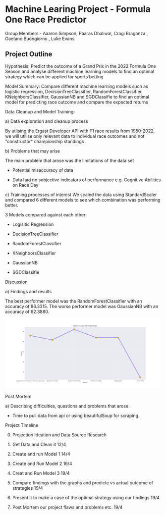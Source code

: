 # Machine Learing Project - Formula One Race Predictor

Group Members - Aaaron Simpson, Paaras Dhaliwal, Cragi Braganza , Gaetano Buongiorno , Luke Evans

## Project Outline

Hypothesis: Predict the outcome of a Grand Prix in the 2022 Formula One Season and analyse different machine learning models to find
an optimal strategy which can be applied for sports betting

Model Summary: Compare different machine learning models such as logistic regression, DecisionTreeClassifier, RandomForestClassifier, KNeighborsClassifier, GaussianNB and SGDClassifie to find an optimal model for predicting race outcome and compare the expected returns 

Data Cleanup and Model Training: 

a) Data exploration and cleanup process 

By utlising the Ergast Developer API with F1 race results from 1950-2022, we will utilise only relevant data to individual race outcomes and not "constructor"  championship standings . 


b) Problems that may arise

The main problem that arose was the limitations of the data set

+ Potential misaccuracy of data 

+ Data had no subjective indicators of performance e.g. Cognitive Abilities on Race Day






c) Training processes of interest
We scaled the data using StandardScaler and compared 6 different models to see which combination was performing better.

3 Models compared against each other: 

-  Logisitic Regression

-  DecisionTreeClassifier

- RandomForestClassifier

- KNeighborsClassifier

- GaussianNB

- SGDClassifie


Discussion

a) Findings and results

The best performer model was the RandomForestClassifier with an accuracy of 86.3315. The worse performer model was GaussianNB with an accuracy of 62.3880.





![images](images/models_comparison.png)


Post Mortem 


a) Describing difficulties, questions and problems that arose

+ Time to pull data from api or using beautifulSoup for scraping.

Project Timeline


0. Projection Ideation and Data Source Research

1. Get Data and Clean it 12/4

2. Create and run Model 1 14/4

3. Create and Run Model 2 16/4

4. Creat and Run Model 3  19/4

5. Compare findings with the graphs and predicte vs actual outcome of strategies  19/4

6. Present it to make a case of the optimal strategy using our findings 19/4

7. Post Mortem our project flaws and problems etc. 19/4
